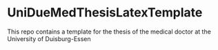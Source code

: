 # UniDueMedThesisLatexTemplate
This repo contains a template for the thesis of the medical doctor at the University of Duisburg-Essen
